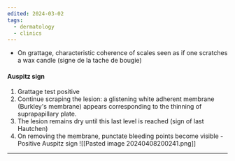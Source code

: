 ```yaml
---
edited: 2024-03-02
tags:
  - dermatology
  - clinics
---
```

- On grattage, characteristic coherence of scales seen as if one scratches a wax candle (signe de la tache de bougie)
#### Auspitz sign
1. Grattage test positive
2. Continue scraping the lesion: a glistening white adherent membrane (Burkley's membrane) appears  corresponding to the thinning of suprapapillary plate.
3. The lesion remains dry until this last level is reached (sign of last Hautchen) 
4. On removing the membrane, punctate bleeding points become visible -  Positive Auspitz sign
![[Pasted image 20240408200241.png]]
---
